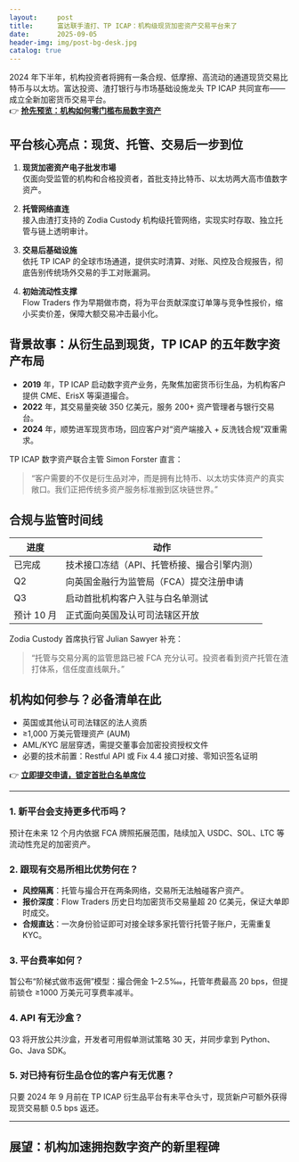 ```yaml
---
layout:     post
title:      富达联手渣打、TP ICAP：机构级现货加密资产交易平台来了
date:       2025-09-05
header-img: img/post-bg-desk.jpg
catalog: true
---
```


2024 年下半年，机构投资者将拥有一条合规、低摩擦、高流动的通道现货交易比特币与以太坊。富达投资、渣打银行与市场基础设施龙头 TP ICAP 共同宣布——成立全新加密货币交易平台。  
👉 [**抢先预览：机构如何零门槛布局数字资产**](https://okxdog.com/)

## 平台核心亮点：现货、托管、交易后一步到位
1. **现货加密资产电子批发市場**  
   仅面向受监管的机构和合格投资者，首批支持比特币、以太坊两大高市值数字资产。

2. **托管网络直连**  
   接入由渣打支持的 Zodia Custody 机构级托管网络，实现实时存取、独立托管与链上透明审计。

3. **交易后基础设施**  
   依托 TP ICAP 的全球市场通道，提供实时清算、对账、风控及合规报告，彻底告别传统场外交易的手工对账漏洞。

4. **初始流动性支撑**  
   Flow Traders 作为早期做市商，将为平台贡献深度订单簿与竞争性报价，缩小买卖价差，保障大额交易冲击最小化。

## 背景故事：从衍生品到现货，TP ICAP 的五年数字资产布局
- **2019** 年，TP ICAP 启动数字资产业务，先聚焦加密货币衍生品，为机构客户提供 CME、ErisX 等渠道撮合。  
- **2022** 年，其交易量突破 350 亿美元，服务 200+ 资产管理者与银行交易台。  
- **2024** 年，顺势进军现货市场，回应客户对“资产端接入 + 反洗钱合规”双重需求。  

TP ICAP 数字资产联合主管 Simon Forster 直言：  
> “客户需要的不仅是衍生品对冲，而是拥有比特币、以太坊实体资产的真实敞口。我们正把传统多资产服务标准搬到区块链世界。”

## 合规与监管时间线
| 进度 | 动作 |
|---|---|
| 已完成 | 技术接口冻结（API、托管桥接、撮合引擎内测） |
| Q2    | 向英国金融行为监管局（FCA）提交注册申请 |
| Q3    | 启动首批机构客户入驻与白名单测试 |
| 预计 10 月 | 正式面向英国及认可司法辖区开放 |

Zodia Custody 首席执行官 Julian Sawyer 补充：  
> “托管与交易分离的监管思路已被 FCA 充分认可。投资者看到资产托管在渣打体系，信任度直线飙升。”

## 机构如何参与？必备清单在此
- 英国或其他认可司法辖区的法人资质  
- ≥1,000 万美元管理资产 (AUM)  
- AML/KYC 层层穿透，需提交董事会加密投资授权文件  
- 必要的技术前置：Restful API 或 Fix 4.4 接口对接、零知识签名证明  

👉 [**立即提交申请，锁定首批白名单席位**](https://okxdog.com/)  

---

### 1. 新平台会支持更多代币吗？  
预计在未来 12 个月内依据 FCA 牌照拓展范围，陆续加入 USDC、SOL、LTC 等流动性充足的加密资产。

### 2. 跟现有交易所相比优势何在？  
- **风控隔离**：托管与撮合开在两条网络，交易所无法触碰客户资产。  
- **报价深度**：Flow Traders 历史日均加密货币交易量超 20 亿美元，保证大单即时成交。  
- **合规直达**：一次身份验证即可对接全球多家托管行托管子账户，无需重复 KYC。

### 3. 平台费率如何？  
暂公布“阶梯式做市返佣”模型：撮合佣金 1–2.5‱，托管年费最高 20 bps，但提前锁仓 ≥1000 万美元可享费率减半。

### 4. API 有无沙盒？  
Q3 将开放公共沙盒，开发者可用假单测试策略 30 天，并同步拿到 Python、Go、Java SDK。

### 5. 对已持有衍生品仓位的客户有无优惠？  
只要 2024 年 9 月前在 TP ICAP 衍生品平台有未平仓头寸，现货新户可额外获得现货交易额 0.5 bps 返还。

---

## 展望：机构加速拥抱数字资产的新里程碑